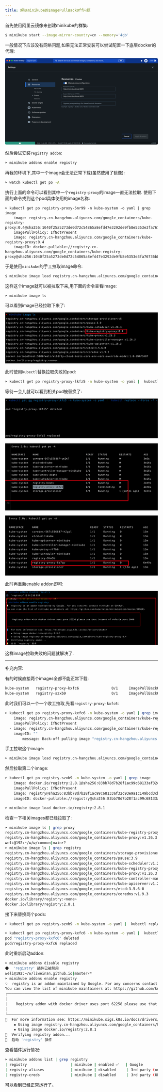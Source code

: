 ```yaml
---
title: 解决minikube的ImagePullBackOff问题
---
```


首先使用阿里云镜像来创建minikube的群集:

```bash
$ minikube start --image-mirror-country=cn --memory='4gb'
```

一般情况下应该没有网络问题,如果无法正常安装可以尝试配置一下底层docker的代理:

![](https://raw.githubusercontent.com/liweinan/blogpics2023/master/0601/0AE4C4E2-3199-44E4-8F46-4BF4900AFD9F.png)

然后尝试安装`registry addon`:

```bash
➤ minikube addons enable registry
```

再我的环境下,其中一个image会无法正常下载(虽然使用了镜像):

```bash
➤ watch kubectl get po -A
```

执行上面的命令可以看到其中一个`registry-proxy`的image一直无法拉取. 使用下面的命令找到这个pod具体使用的image名称:

```
➤ kubectl get po registry-proxy-5nr99 -n kube-system -o yaml | grep image
    image: registry.cn-hangzhou.aliyuncs.com/google_containers/kube-registry-proxy:0.4@sha256:1040f25a5273de0d72c54865a8efd47e3292de9fb8e5353e3fa76736b854f2da
    imagePullPolicy: IfNotPresent
    image: registry.cn-hangzhou.aliyuncs.com/google_containers/kube-registry-proxy:0.4
    imageID: docker-pullable://registry.cn-hangzhou.aliyuncs.com/google_containers/kube-registry-proxy@sha256:1040f25a5273de0d72c54865a8efd47e3292de9fb8e5353e3fa76736b854f2da
```

于是使用`minikube`的手工拉取image命令:

```bash
$ minikube image load registry.cn-hangzhou.aliyuncs.com/google_containers/kube-registry-proxy:0.4
```

这样这个image就可以被拉取下来,用下面的命令查看image:

```bash
➤ minikube image ls
```

可以看到image已经拉取下来了:

![](https://raw.githubusercontent.com/liweinan/blogpics2023/master/0601/743538F3-D365-4E03-BC2B-C3BB2577DE45.png)

此时使用`kubectl`替换拉取失败的pod:

```bash
➤ kubectl get po registry-proxy-lkfz5 -n kube-system -o yaml |  kubectl replace --force -f -
```

等待一会儿就可以看到相关pod被替换了:

![](https://raw.githubusercontent.com/liweinan/blogpics2023/master/0601/E2C9CAD2-2A47-4BB0-A099-63C4277C1AFC.png)

![](https://raw.githubusercontent.com/liweinan/blogpics2023/master/0601/39B7BFCE-DE27-4CC3-8F69-CEBEE2463FD1.png)

![](https://raw.githubusercontent.com/liweinan/blogpics2023/master/0601/3B359FFB-59D6-4E5C-9EA7-527EAB84BEDE.png)

此时再重新enable addon即可:

![](https://raw.githubusercontent.com/liweinan/blogpics2023/master/0601/AAA1AE06-4B03-4D2A-89AC-A3BBF235D602.png)

这样image拉取失败的问题就解决了.

---

补充内容:

有的时候直接两个images全都不能正常下载:

```bash
kube-system   registry-proxy-kxfc6               0/1     ImagePullBackOff   0              91s
kube-system   registry-szxb9                     0/1     ImagePullBackOff   0              91s
```

此时我们可以一个一个收工拉取,先看`registry-proxy-kxfc6`:

```bash
➤ kubectl get po registry-proxy-kxfc6 -n kube-system -o yaml | grep image
    image: registry.cn-hangzhou.aliyuncs.com/google_containers/kube-registry-proxy:0.4@sha256:1040f25a5273de0d72c54865a8efd47e3292de9fb8e5353e3fa76736b854f2da
    imagePullPolicy: IfNotPresent
  - image: registry.cn-hangzhou.aliyuncs.com/google_containers/kube-registry-proxy:0.4@sha256:1040f25a5273de0d72c54865a8efd47e3292de9fb8e5353e3fa76736b854f2da
    imageID: ""
        message: Back-off pulling image "registry.cn-hangzhou.aliyuncs.com/google_containers/kube-registry-proxy:0.4@sha256:1040f25a5273de0d72c54865a8efd47e3292de9fb8e5353e3fa76736b854f2da"
```

手工拉取这个image:

```bash
➤ minikube image load registry.cn-hangzhou.aliyuncs.com/google_containers/kube-registry-proxy:0.4
```

然后拉取第二个image:

```bash
➤ kubectl get po registry-szxb9 -n kube-system -o yaml | grep image
    image: docker.io/registry:2.8.1@sha256:83bb78d7b28f1ac99c68133af32c93e9a1c149bcd3cb6e683a3ee56e312f1c96
    imagePullPolicy: IfNotPresent
    image: registry@sha256:83bb78d7b28f1ac99c68133af32c93e9a1c149bcd3cb6e683a3ee56e312f1c96
    imageID: docker-pullable://registry@sha256:83bb78d7b28f1ac99c68133af32c93e9a1c149bcd3cb6e683a3ee56e312f1c96
```

```bash
➤ minikube image load docker.io/registry:2.8.1
```

检查一下相关images都已经拉取了:

```bash
➤ minikube image ls | grep proxy
registry.cn-hangzhou.aliyuncs.com/google_containers/kube-registry-proxy:0.4
registry.cn-hangzhou.aliyuncs.com/google_containers/kube-proxy:v1.26.3
weli@192:~/w/w/common|main⚡?
➤ minikube image ls | grep registry
registry.cn-hangzhou.aliyuncs.com/google_containers/storage-provisioner:v5
registry.cn-hangzhou.aliyuncs.com/google_containers/pause:3.9
registry.cn-hangzhou.aliyuncs.com/google_containers/kube-scheduler:v1.26.3
registry.cn-hangzhou.aliyuncs.com/google_containers/kube-registry-proxy:0.4
registry.cn-hangzhou.aliyuncs.com/google_containers/kube-proxy:v1.26.3
registry.cn-hangzhou.aliyuncs.com/google_containers/kube-controller-manager:v1.26.3
registry.cn-hangzhou.aliyuncs.com/google_containers/kube-apiserver:v1.26.3
registry.cn-hangzhou.aliyuncs.com/google_containers/etcd:3.5.6-0
registry.cn-hangzhou.aliyuncs.com/google_containers/coredns:v1.9.3
docker.io/library/registry:<none>
docker.io/library/registry:2.8.1
```

接下来替换两个pods:

```bash
➤ kubectl get po registry-szxb9 -n kube-system -o yaml |  kubectl replace --force -f -
```

```bash
➤ kubectl get po registry-proxy-kxfc6 -n kube-system -o yaml |  kubectl replace --force -f -
pod "registry-proxy-kxfc6" deleted
pod/registry-proxy-kxfc6 replaced
```

此时重新启动addon:

```bash
➤ minikube addons disable registry
🌑  'registry' 插件已被禁用
weli@192:~/w/liweinan.github.io|master⚡*
➤ minikube addons enable registry
💡  registry is an addon maintained by Google. For any concerns contact minikube on GitHub.
You can view the list of minikube maintainers at: https://github.com/kubernetes/minikube/blob/master/OWNERS
╭──────────────────────────────────────────────────────────────────────────────────────────────────────╮
│                                                                                                      │
│    Registry addon with docker driver uses port 62258 please use that instead of default port 5000    │
│                                                                                                      │
╰──────────────────────────────────────────────────────────────────────────────────────────────────────╯
📘  For more information see: https://minikube.sigs.k8s.io/docs/drivers/docker
    ▪ Using image registry.cn-hangzhou.aliyuncs.com/google_containers/kube-registry-proxy:0.4
    ▪ Using image docker.io/registry:2.8.1
🔎  Verifying registry addon...
🌟  启动 'registry' 插件
```

查看插件运行情况:

```bash
➤ minikube addons list | grep registry
| registry                    | minikube | enabled ✅   | Google                         |
| registry-aliases            | minikube | disabled     | 3rd party (unknown)            |
| registry-creds              | minikube | disabled     | 3rd party (UPMC Enterpr
```

可以看到已经正常运行了。


